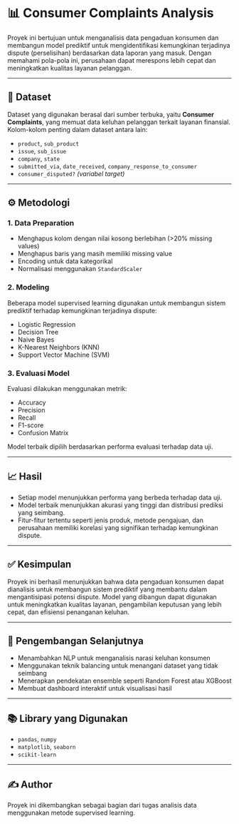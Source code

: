 # 📊 Consumer Complaints Analysis

Proyek ini bertujuan untuk menganalisis data pengaduan konsumen dan membangun model prediktif untuk mengidentifikasi kemungkinan terjadinya dispute (perselisihan) berdasarkan data laporan yang masuk. Dengan memahami pola-pola ini, perusahaan dapat merespons lebih cepat dan meningkatkan kualitas layanan pelanggan.

---

## 📁 Dataset
Dataset yang digunakan berasal dari sumber terbuka, yaitu **Consumer Complaints**, yang memuat data keluhan pelanggan terkait layanan finansial. Kolom-kolom penting dalam dataset antara lain:
- `product`, `sub_product`
- `issue`, `sub_issue`
- `company`, `state`
- `submitted_via`, `date_received`, `company_response_to_consumer`
- `consumer_disputed?` *(variabel target)*

---

## ⚙️ Metodologi
### 1. Data Preparation
- Menghapus kolom dengan nilai kosong berlebihan (>20% missing values)
- Menghapus baris yang masih memiliki missing value
- Encoding untuk data kategorikal
- Normalisasi menggunakan `StandardScaler`

### 2. Modeling
Beberapa model supervised learning digunakan untuk membangun sistem prediktif terhadap kemungkinan terjadinya dispute:
- Logistic Regression
- Decision Tree
- Naive Bayes
- K-Nearest Neighbors (KNN)
- Support Vector Machine (SVM)

### 3. Evaluasi Model
Evaluasi dilakukan menggunakan metrik:
- Accuracy
- Precision
- Recall
- F1-score
- Confusion Matrix

Model terbaik dipilih berdasarkan performa evaluasi terhadap data uji.

---

## 📈 Hasil
- Setiap model menunjukkan performa yang berbeda terhadap data uji.
- Model terbaik menunjukkan akurasi yang tinggi dan distribusi prediksi yang seimbang.
- Fitur-fitur tertentu seperti jenis produk, metode pengajuan, dan perusahaan memiliki korelasi yang signifikan terhadap kemungkinan dispute.

---

## ✅ Kesimpulan
Proyek ini berhasil menunjukkan bahwa data pengaduan konsumen dapat dianalisis untuk membangun sistem prediktif yang membantu dalam mengantisipasi potensi dispute. Model yang dibangun dapat digunakan untuk meningkatkan kualitas layanan, pengambilan keputusan yang lebih cepat, dan efisiensi penanganan keluhan.

---

## 🚀 Pengembangan Selanjutnya
- Menambahkan NLP untuk menganalisis narasi keluhan konsumen
- Menggunakan teknik balancing untuk menangani dataset yang tidak seimbang
- Menerapkan pendekatan ensemble seperti Random Forest atau XGBoost
- Membuat dashboard interaktif untuk visualisasi hasil

---

## 📚 Library yang Digunakan
- `pandas`, `numpy`
- `matplotlib`, `seaborn`
- `scikit-learn`

---

## ✍️ Author
Proyek ini dikembangkan sebagai bagian dari tugas analisis data menggunakan metode supervised learning.


